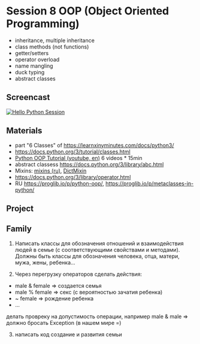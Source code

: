# Session 8 OOP (Object Oriented Programming)

- inheritance, multiple inheritance
- class methods (not functions)
- getter/setters
- operator overload
- name mangling
- duck typing
- abstract classes

## Screencast
[![Hello Python Session](http://img.youtube.com/vi/BFs84FswSY0/0.jpg)](http://www.youtube.com/watch?v=BFs84FswSY0 "Hello Python Session")


## Materials
- part "6 Classes" of https://learnxinyminutes.com/docs/python3/
- https://docs.python.org/3/tutorial/classes.html
- [Python OOP Tutorial (youtube, en)](https://www.youtube.com/watch?v=ZDa-Z5JzLYM&list=PL-osiE80TeTsqhIuOqKhwlXsIBIdSeYtc) 6 videos * 15min
- abstract classess https://docs.python.org/3/library/abc.html
- Mixins: [mixins (ru)](http://old.pynsk.ru/posts/2015/Oct/01/interesnye-kontseptsii-mixiny-primesi/#.XNqH03UzZNw), [DictMixin](https://docs.python.org/2/library/userdict.html#UserDict.DictMixin)
- https://docs.python.org/3/library/operator.html
- RU https://proglib.io/p/python-oop/, https://proglib.io/p/metaclasses-in-python/


## Project
## Family
1. Написать классы для обозначения отношений и взаимодействия людей в семье
(с соответствующими свойствами и методами).
Должны быть классы для обозначения человека, отца, матери, мужа, жены, ребенка...

2. Через перегрузку операторов сделать действия:
- male & female => создается семья
- male % female => секс (с вероятностью зачатия ребенка)
- ~ female => рождение ребенка
- ...

делать провреку на допустимость операции, например male & male => должно бросать Exception (в нашем мире =)

3. написать код создание и развития семьи
